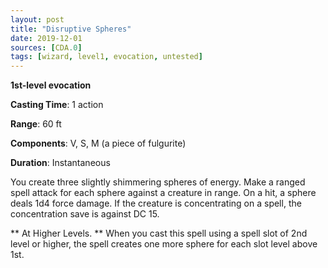 ```yaml
---
layout: post
title: "Disruptive Spheres"
date: 2019-12-01
sources: [CDA.0]
tags: [wizard, level1, evocation, untested]
---
```


**1st-level evocation**

**Casting Time**: 1 action

**Range**: 60 ft

**Components**: V, S, M (a piece of fulgurite)

**Duration**: Instantaneous

You create three slightly shimmering spheres of energy. Make a ranged spell attack for each sphere against a creature in range. On a hit, a sphere deals 1d4 force damage. If the creature is concentrating on a spell, the concentration save is against DC 15.

** At Higher Levels. ** When you cast this spell using a spell slot of 2nd level or higher, the spell creates one more sphere for each slot level above 1st.